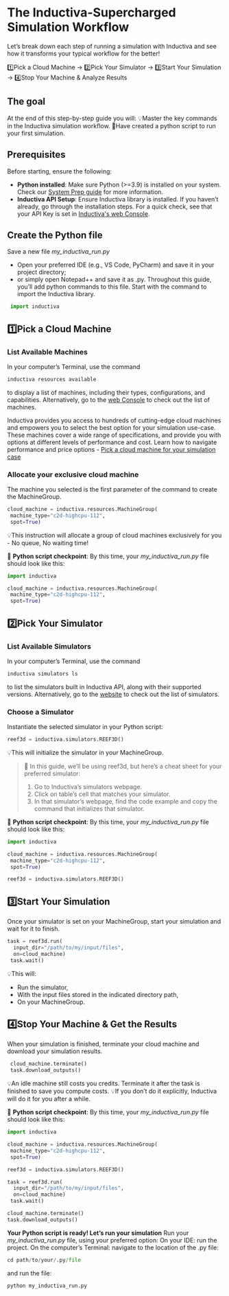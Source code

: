 # The Inductiva-Supercharged Simulation Workflow

Let’s break down each step of running a simulation with Inductiva and see how it transforms your typical workflow for the better!

1️⃣Pick a Cloud Machine -> 2️⃣Pick Your Simulator -> 3️⃣Start Your Simulation -> 4️⃣Stop Your Machine & Analyze Results

## The goal

At the end of this step-by-step guide you will:
💡Master the key commands in the Inductiva simulation workflow.
🐍Have created a python script to run your first simulation.

## Prerequisites

Before starting, ensure the following:

- **Python installed**: Make sure Python (>=3.9) is installed on your system. Check our [System Prep guide](https://docs.inductiva.ai/en/latest/preinstallation/system/system-requirements.html#) for more information.
- **Inductiva API Setup**: Ensure Inductiva library is installed. If you haven’t already, go through the installation steps.
For a quick check, see that your API Key is set in [Inductiva's web Console](https://console.inductiva.ai/account/details).

## Create the Python file

Save a new file *my_inductiva_run.py*

- Open your preferred IDE (e.g., VS Code, PyCharm) and save it in your project directory;
- or simply open Notepad++ and save it as .py.
Throughout this guide, you’ll add python commands to this file. Start with the command to import the Inductiva library.

```python
 import inductiva
```

## 1️⃣Pick a Cloud Machine

### List Available Machines

In your computer’s Terminal, use the command

```python
inductiva resources available
```

to display a list of machines, including their types, configurations, and capabilities.
Alternatively, go to the [web Console](https://console.inductiva.ai/machine-groups/instance-types) to check out the list of machines.

Inductiva provides you access to hundreds of cutting-edge cloud machines and empowers you to select the best option for your simulation use-case.
These machines cover a wide range of specifications, and provide you with options at different levels of performance and cost.
Learn how to navigate performance and price options - <a href="pick-cloud-machine.html">Pick a cloud machine for your simulation case</a>

### Allocate your exclusive cloud machine

The machine you selected is the first parameter of the command to create the MachineGroup.

```python
cloud_machine = inductiva.resources.MachineGroup(
 machine_type="c2d-highcpu-112",
 spot=True)
```

💡This instruction will allocate a group of cloud machines exclusively for you - No queue, No waiting time!

🐍 **Python script checkpoint**:
By this time, your *my_inductiva_run.py* file should look like this:

```python
import inductiva

cloud_machine = inductiva.resources.MachineGroup(
 machine_type="c2d-highcpu-112",
 spot=True)
```

## 2️⃣Pick Your Simulator

### List Available Simulators

In your computer’s Terminal, use the command

```python
inductiva simulators ls
```

to list the simulators built in Inductiva API, along with their supported versions.
Alternatively, go to the <a href="https://inductiva.ai/simulators">website</a> to check out the list of simulators.

### Choose a Simulator

Instantiate the selected simulator in your Python script:

```python
reef3d = inductiva.simulators.REEF3D()
```

💡This will initialize the simulator in your MachineGroup.

> 📝 In this guide, we’ll be using reef3d, but here’s a cheat sheet for your preferred simulator:
>
> 1. Go to Inductiva’s simulators webpage.
> 2. Click on table’s cell that matches your simulator.
> 3. In that simulator’s webpage, find the code example and copy the command that initializes that simulator.

🐍 **Python script checkpoint**:
By this time, your *my_inductiva_run.py* file should look like this:

```python
import inductiva

cloud_machine = inductiva.resources.MachineGroup(
 machine_type="c2d-highcpu-112",
 spot=True)

reef3d = inductiva.simulators.REEF3D()
```

## 3️⃣Start Your Simulation

Once your simulator is set on your MachineGroup, start your simulation and wait for it to finish.

```python
task = reef3d.run(
  input_dir="/path/to/my/input/files",
  on=cloud_machine)
 task.wait()
```

💡This will:

- Run the simulator,
- With the input files stored in the indicated directory path,
- On your MachineGroup.

## 4️⃣Stop Your Machine & Get the Results

When your simulation is finished, terminate your cloud machine and download your simulation results.

```python
 cloud_machine.terminate()
 task.download_outputs()
```

💡An idle machine still costs you credits. Terminate it after the task is finished to save you compute costs.
💡If you don’t do it explicitly, Inductiva will do it for you after a while.

🐍 **Python script checkpoint**:
By this time, your *my_inductiva_run.py* file should look like this:

```python
import inductiva

cloud_machine = inductiva.resources.MachineGroup(
 machine_type="c2d-highcpu-112",
 spot=True)

reef3d = inductiva.simulators.REEF3D()

task = reef3d.run(
  input_dir="/path/to/my/input/files",
  on=cloud_machine)
 task.wait()

cloud_machine.terminate()
task.download_outputs()
```

**Your Python script is ready! Let’s run your simulation**
Run your *my_inductiva_run.py* file, using your preferred option:
On your IDE: run the project.
On the computer’s Terminal:
   navigate to the location of the .py file:

```python
cd path/to/your/.py/file
```

   and run the file:

```python
python my_inductiva_run.py
```
